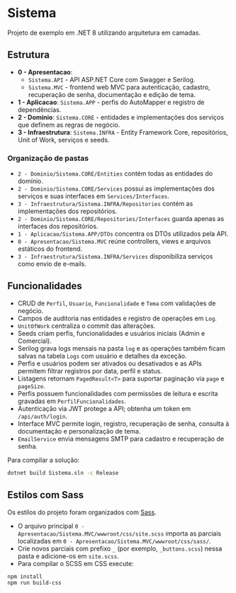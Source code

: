 # Sistema

Projeto de exemplo em .NET 8 utilizando arquitetura em camadas.

## Estrutura
- **0 - Apresentacao**:
  - `Sistema.API` - API ASP.NET Core com Swagger e Serilog.
  - `Sistema.MVC` - frontend web MVC para autenticação, cadastro, recuperação de senha, documentação e edição de tema.
- **1 - Aplicacao**: `Sistema.APP` - perfis do AutoMapper e registro de dependências.
- **2 - Dominio**: `Sistema.CORE` - entidades e implementações dos serviços que definem as regras de negócio.
- **3 - Infraestrutura**: `Sistema.INFRA` - Entity Framework Core, repositórios, Unit of Work, serviços e seeds.

### Organização de pastas
- `2 - Dominio/Sistema.CORE/Entities` contém todas as entidades do domínio.
- `2 - Dominio/Sistema.CORE/Services` possui as implementações dos serviços e suas interfaces em `Services/Interfaces`.
- `3 - Infraestrutura/Sistema.INFRA/Repositories` contém as implementações dos repositórios.
- `2 - Dominio/Sistema.CORE/Repositories/Interfaces` guarda apenas as interfaces dos repositórios.
- `1 - Aplicacao/Sistema.APP/DTOs` concentra os DTOs utilizados pela API.
- `0 - Apresentacao/Sistema.MVC` reúne controllers, views e arquivos estáticos do frontend.
- `3 - Infraestrutura/Sistema.INFRA/Services` disponibiliza serviços como envio de e-mails.

## Funcionalidades
- CRUD de `Perfil`, `Usuario`, `Funcionalidade` e `Tema` com validações de negócio.
- Campos de auditoria nas entidades e registro de operações em `Log`.
- `UnitOfWork` centraliza o commit das alterações.
- Seeds criam perfis, funcionalidades e usuários iniciais (Admin e Comercial).
- Serilog grava logs mensais na pasta `log` e as operações também ficam salvas na tabela `Logs` com usuário e detalhes da exceção.
- Perfis e usuários podem ser ativados ou desativados e as APIs permitem filtrar registros por data, perfil e status.
- Listagens retornam `PagedResult<T>` para suportar paginação via `page` e `pageSize`.
- Perfis possuem funcionalidades com permissões de leitura e escrita gravadas em `PerfilFuncionalidades`.
- Autenticação via JWT protege a API; obtenha um token em `/api/auth/login`.
- Interface MVC permite login, registro, recuperação de senha, consulta à documentação e personalização de tema.
- `EmailService` envia mensagens SMTP para cadastro e recuperação de senha.

Para compilar a solução:

```bash
dotnet build Sistema.sln -c Release
```


## Estilos com Sass
Os estilos do projeto foram organizados com [Sass](https://sass-lang.com/).
- O arquivo principal `0 - Apresentacao/Sistema.MVC/wwwroot/css/site.scss` importa as parciais localizadas em `0 - Apresentacao/Sistema.MVC/wwwroot/css/sass/`.
- Crie novos parciais com prefixo `_` (por exemplo, `_buttons.scss`) nessa pasta e adicione-os em `site.scss`.
- Para compilar o SCSS em CSS execute:

```bash
npm install
npm run build-css
```
